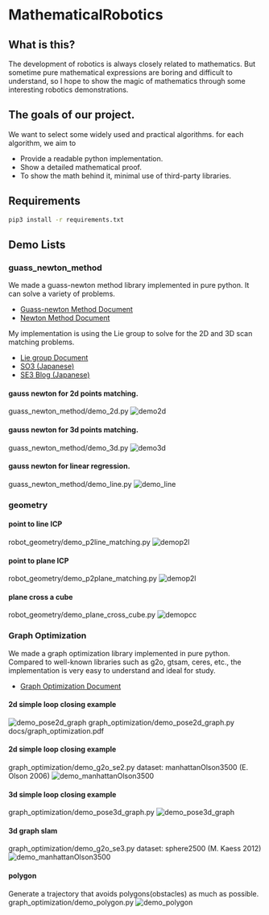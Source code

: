 # MathematicalRobotics

## What is this?
The development of robotics is always closely related to mathematics. But sometime pure mathematical expressions are boring and difficult to understand, so I hope to show the magic of mathematics through some interesting robotics demonstrations.


## The goals of our project.
We want to select some widely used and practical algorithms. for each algorithm, we aim to 
* Provide a readable python implementation.
* Show a detailed mathematical proof.
* To show the math behind it, minimal use of third-party libraries. 

## Requirements 

```bash
pip3 install -r requirements.txt
```

## Demo Lists

### guass_newton_method

We made a guass-newton method library implemented in pure python. It can solve a variety of problems.

* [Guass-newton Method Document](docs/guass_newton_method.pdf)
* [Newton Method Document](docs/newton_method.pdf)

My implementation is using the Lie group to solve for the 2D and 3D scan matching problems.

* [Lie group Document](docs/rotation.pdf)
* [SO3 (Japanese)](https://qiita.com/scomup/items/fa9aed8870585e865117)
* [SE3 Blog (Japanese)](https://qiita.com/scomup/items/d82b35aeb1ecabd75e60)

#### gauss newton for 2d points matching.
guass_newton_method/demo_2d.py
![demo2d](./imgs/demo2d.gif)

#### gauss newton for 3d points matching.
guass_newton_method/demo_3d.py
![demo3d](./imgs/demo3d.gif)

#### gauss newton for linear regression.
guass_newton_method/demo_line.py
![demo_line](./imgs/demo_line.png)

### geometry

#### point to line ICP
robot_geometry/demo_p2line_matching.py
![demop2l](./imgs/point_to_line_ICP.png)

#### point to plane ICP
robot_geometry/demo_p2plane_matching.py
![demop2l](./imgs/point_to_plane_ICP.png)

#### plane cross a cube
robot_geometry/demo_plane_cross_cube.py
![demopcc](./imgs/plane_cross_cube.gif)

### Graph Optimization
We made a graph optimization library implemented in pure python. Compared to well-known libraries such as g2o, gtsam, ceres, etc., the implementation is very easy to understand and ideal for study.

* [Graph Optimization Document](docs/graph_optimization.pdf)

#### 2d simple loop closing example

![demo_pose2d_graph](./imgs/demo_pose2d_graph.gif)
graph_optimization/demo_pose2d_graph.py
docs/graph_optimization.pdf

#### 2d simple loop closing example
graph_optimization/demo_g2o_se2.py
dataset: manhattanOlson3500 (E. Olson 2006)
![demo_manhattanOlson3500](./imgs/manhattanOlson3500.png)

#### 3d simple loop closing example
graph_optimization/demo_pose3d_graph.py
![demo_pose3d_graph](./imgs/demo_pose3d_graph.gif)

#### 3d graph slam
graph_optimization/demo_g2o_se3.py
dataset: sphere2500 (M. Kaess 2012)
![demo_manhattanOlson3500](./imgs/sphere2500.gif)

#### polygon
Generate a trajectory that avoids polygons(obstacles) as much as possible.  
graph_optimization/demo_polygon.py
![demo_polygon](./imgs/demo_polygon.gif)

